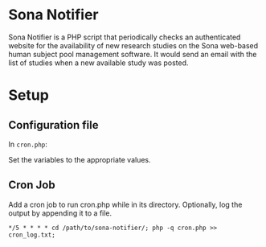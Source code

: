 # Sona Notifier

Sona Notifier is a PHP script that periodically checks an authenticated website for the availability of new research studies on the Sona web-based human subject pool management software. It would send an email with the list of studies when a new available study was posted.

# Setup

## Configuration file

In `cron.php`:

Set the variables to the appropriate values.

## Cron Job

Add a cron job to run cron.php while in its directory. Optionally, log the output by appending it to a file.

```
*/5 * * * * cd /path/to/sona-notifier/; php -q cron.php >> cron_log.txt;
```
